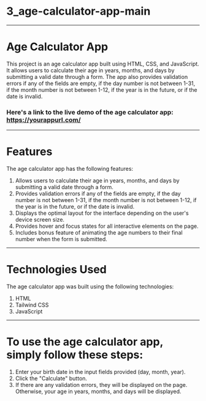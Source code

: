 # 3_age-calculator-app-main
----
# Age Calculator App
This project is an age calculator app built using HTML, CSS, and JavaScript. It allows users to calculate their age in years, months, and days by submitting a valid date through a form. The app also provides validation errors if any of the fields are empty, if the day number is not between 1-31, if the month number is not between 1-12, if the year is in the future, or if the date is invalid.

### Here's a link to the live demo of the age calculator app: https://yourappurl.com/
----
# Features
The age calculator app has the following features:

1. Allows users to calculate their age in years, months, and days by submitting a valid date through a form.
2. Provides validation errors if any of the fields are empty, if the day number is not between 1-31, if the month number is not between 1-12, if the year is in the future, or if the date is invalid.
3. Displays the optimal layout for the interface depending on the user's device screen size.
4. Provides hover and focus states for all interactive elements on the page.
5. Includes bonus feature of animating the age numbers to their final number when the form is submitted.
----
# Technologies Used
The age calculator app was built using the following technologies:

1. HTML
2. Tailwind CSS
3. JavaScript
----
# To use the age calculator app, simply follow these steps:

1. Enter your birth date in the input fields provided (day, month, year).
2. Click the "Calculate" button.
3. If there are any validation errors, they will be displayed on the page. Otherwise, your age in years, months, and days will be displayed.
